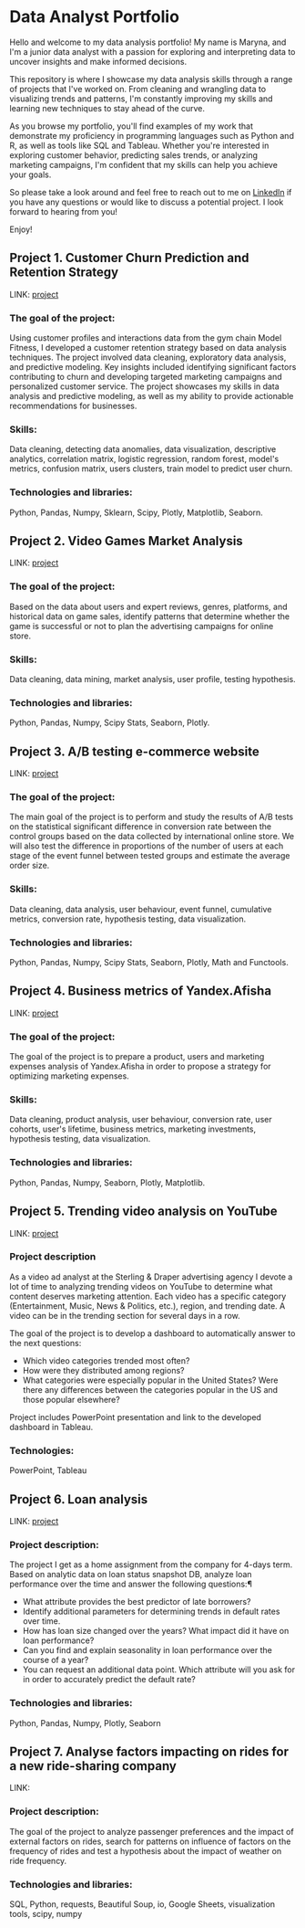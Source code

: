 # Data Analyst Portfolio

Hello and welcome to my data analysis portfolio! My name is Maryna, and I'm a junior data analyst with a passion for exploring and interpreting data to uncover insights and make informed decisions.

This repository is where I showcase my data analysis skills through a range of projects that I've worked on. From cleaning and wrangling data to visualizing trends and patterns, I'm constantly improving my skills and learning new techniques to stay ahead of the curve.

As you browse my portfolio, you'll find examples of my work that demonstrate my proficiency in programming languages such as Python and R, as well as tools like SQL and Tableau. Whether you're interested in exploring customer behavior, predicting sales trends, or analyzing marketing campaigns, I'm confident that my skills can help you achieve your goals.

So please take a look around and feel free to reach out to me on [LinkedIn](https://www.linkedin.com/in/marina-tetelbaum-pekh/) if you have any questions or would like to discuss a potential project. I look forward to hearing from you!

Enjoy!

## Project 1. Customer Churn Prediction and Retention Strategy

LINK: [project](customer_churn_prediction_and_retention)

### The goal of the project:
Using customer profiles and interactions data from the gym chain Model Fitness, I developed a customer retention strategy based on data analysis techniques. 
The project involved data cleaning, exploratory data analysis, and predictive modeling. 
Key insights included identifying significant factors contributing to churn and developing targeted marketing campaigns and personalized customer service. 
The project showcases my skills in data analysis and predictive modeling, as well as my ability to provide actionable recommendations for businesses.
### Skills:
Data cleaning, detecting data anomalies, data visualization, descriptive analytics, 
correlation matrix, logistic regression, random forest, model's metrics, 
confusion matrix, users clusters, train model to predict user churn.
### Technologies and libraries:
Python, Pandas, Numpy, Sklearn, Scipy, Plotly, Matplotlib, Seaborn.

## Project 2. Video Games Market Analysis

LINK: [project](video_games_sales)

### The goal of the project:
Based on the data about users and expert reviews, genres, platforms, 
and historical data on game sales, identify patterns that determine 
whether the game is successful or not to plan the advertising campaigns 
for online store.
### Skills:
Data cleaning, data mining, market analysis, user profile, testing hypothesis.
### Technologies and libraries:
Python, Pandas, Numpy, Scipy Stats, Seaborn, Plotly.

## Project 3. A/B testing e-commerce website

LINK: [project](ab_test_ecommerce_website)

### The goal of the project:
The main goal of the project is to perform and study the results of A/B 
tests on the statistical significant difference in conversion rate 
between the control groups based on the data collected by international 
online store. We will also test the difference in proportions of the number of users at each stage of the event funnel between tested groups and estimate the average order size.
### Skills:
Data cleaning, data analysis, user behaviour, event funnel, cumulative metrics, conversion rate,
hypothesis testing, data visualization.
### Technologies and libraries:
Python, Pandas, Numpy, Scipy Stats, Seaborn, Plotly, Math and Functools.

## Project 4. Business metrics of Yandex.Afisha

LINK: [project](business_metrics_ecommerce_website)

### The goal of the project:
The goal of the project is to prepare a product, users and marketing expenses analysis of Yandex.Afisha in order to propose a strategy for optimizing marketing expenses.
### Skills:
Data cleaning, product analysis, user behaviour, conversion rate, user cohorts, user's lifetime, business metrics, marketing investments,
hypothesis testing, data visualization.
### Technologies and libraries:
Python, Pandas, Numpy, Seaborn, Plotly, Matplotlib.

## Project 5. Trending video analysis on YouTube

LINK: [project](trending_video_analysis)

### Project description
As a video ad analyst at the Sterling & Draper advertising agency I devote a lot of time to analyzing trending videos on YouTube to determine what content deserves marketing attention.
Each video has a specific category (Entertainment, Music, News & Politics, etc.), region, and trending date.
A video can be in the trending section for several days in a row.

The goal of the project is to develop a dashboard to automatically answer to the next questions:
* Which video categories trended most often?
* How were they distributed among regions?
* What categories were especially popular in the United States? Were there any differences between the categories popular in the US and those popular elsewhere?

Project includes PowerPoint presentation and link to the developed dashboard in Tableau.

### Technologies: 
PowerPoint, Tableau

## Project 6. Loan analysis

LINK: [project](original_loan_analysis_fionic)

### Project description:
The project I get as a home assignment from the company for 4-days term.
Based on analytic data on loan status snapshot DB, analyze loan performance over the time and answer the following questions:¶
* What attribute provides the best predictor of late borrowers?
* Identify additional parameters for determining trends in default rates over time.
* How has loan size changed over the years? What impact did it have on loan performance?
* Can you find and explain seasonality in loan performance over the course of a year?
* You can request an additional data point. Which attribute will you ask for in order to accurately predict the default rate?

### Technologies and libraries:
Python, Pandas, Numpy, Plotly, Seaborn

## Project 7. Analyse factors impacting on rides for a new ride-sharing company

LINK:

### Project description:
The goal of the project to analyze passenger preferences and the impact of external factors on rides, search for patterns on influence of factors on the frequency of rides and test a hypothesis about the impact of weather on ride frequency.

### Technologies and libraries:
SQL, Python, requests, Beautiful Soup, io, Google Sheets, visualization tools, scipy, numpy
